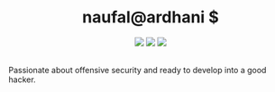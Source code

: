 <div>
  <h1 align='center'>naufal@ardhani $</h1>
  <p algin=center><null?></p>
</div>

<p>
<div align="center">
  <img src="https://img.shields.io/static/v1?label=&message=Offensive%20Security&color=c0392b&logo=zap">
  <img src="https://img.shields.io/static/v1?label=&message=Penetration%20Tester&color=8e44ad&logo=kalilinux">
  <img src="https://img.shields.io/static/v1?label=&message=CTF%20Player&color=blue&logo=macos">
</div>

<br>

<a>Passionate about offensive security and ready to develop into a good hacker.</a>
</p>
